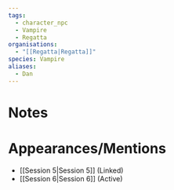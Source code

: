 ```yaml
---
tags:
  - character_npc
  - Vampire
  - Regatta
organisations:
  - "[[Regatta|Regatta]]"
species: Vampire
aliases:
  - Dan
---
```



# Notes

# Appearances/Mentions

- [[Session 5|Session 5]] (Linked)
- [[Session 6|Session 6]] (Active)
